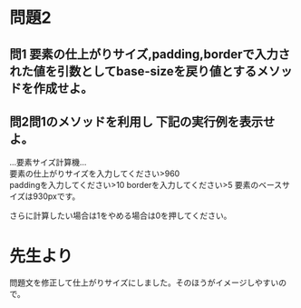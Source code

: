 # 問題2

## 問1 要素の仕上がりサイズ,padding,borderで入力された値を引数としてbase-sizeを戻り値とするメソッドを作成せよ。

## 問2問1のメソッドを利用し 下記の実行例を表示せよ。

...要素サイズ計算機...  
要素の仕上がりサイズを入力してください&gt;960  
paddingを入力してください&gt;10
borderを入力してください&gt;5
要素のベースサイズは930pxです。

さらに計算したい場合は1をやめる場合は0を押してください。

# 先生より
問題文を修正して仕上がりサイズにしました。そのほうがイメージしやすいので。
